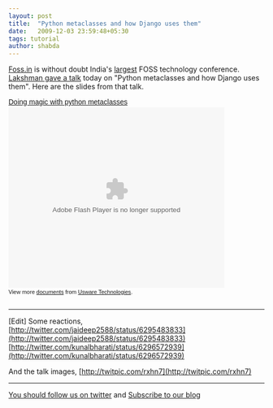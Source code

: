 ```yaml
---
layout: post
title:  "Python metaclasses and how Django uses them"
date:   2009-12-03 23:59:48+05:30
tags: tutorial
author: shabda
---
```

[Foss.in](http://foss.in/2009/) is without doubt India's [largest](http://twitter.com/#search?q=fossdotin) FOSS technology conference. [Lakshman gave a talk](http://foss.in/2009/schedules/talkdetailspub.php?talkid=44) today on "Python metaclasses and how Django uses them". Here are the slides from that talk.

<div style="width:425px;text-align:left" id="__ss_2642704"><a style="font:14px Helvetica,Arial,Sans-serif;display:block;margin:12px 0 3px 0;text-decoration:underline;" href="http://www.slideshare.net/uswaretech/doing-magic-with-python-metaclasses" title="Doing magic with python metaclasses">Doing magic with python metaclasses</a><object style="margin:0px" width="425" height="355"><param name="movie" value="http://static.slidesharecdn.com/swf/ssplayer2.swf?doc=foos-lakshman-091203110615-phpapp02&stripped_title=doing-magic-with-python-metaclasses" /><param name="allowFullScreen" value="true"/><param name="allowScriptAccess" value="always"/><embed src="http://static.slidesharecdn.com/swf/ssplayer2.swf?doc=foos-lakshman-091203110615-phpapp02&stripped_title=doing-magic-with-python-metaclasses" type="application/x-shockwave-flash" allowscriptaccess="always" allowfullscreen="true" width="425" height="355"></embed></object><div style="font-size:11px;font-family:tahoma,arial;height:26px;padding-top:2px;">View more <a style="text-decoration:underline;" href="http://www.slideshare.net/">documents</a> from <a style="text-decoration:underline;" href="http://www.slideshare.net/uswaretech">Usware Technologies</a>.</div></div>

----
[Edit]
Some reactions,  
[http://twitter.com/jaideep2588/status/6295483833](http://twitter.com/jaideep2588/status/6295483833)  
[http://twitter.com/kunalbharati/status/6296572939](http://twitter.com/kunalbharati/status/6296572939)

And the talk images, [http://twitpic.com/rxhn7](http://twitpic.com/rxhn7)  

------------
[You should follow us on twitter](http://twitter.com/uswaretech) and [Subscribe to our blog](http://feeds.feedburner.com/uswarearticles)

